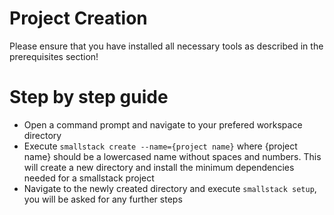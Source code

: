 # Project Creation
Please ensure that you have installed all necessary tools as described in the prerequisites section!

# Step by step guide
* Open a command prompt and navigate to your prefered workspace directory
* Execute `smallstack create --name={project name}` where {project name} should be a lowercased name without spaces and numbers. This will create a new directory and install the minimum dependencies needed for a smallstack project
* Navigate to the newly created directory and execute `smallstack setup`, you will be asked for any further steps
